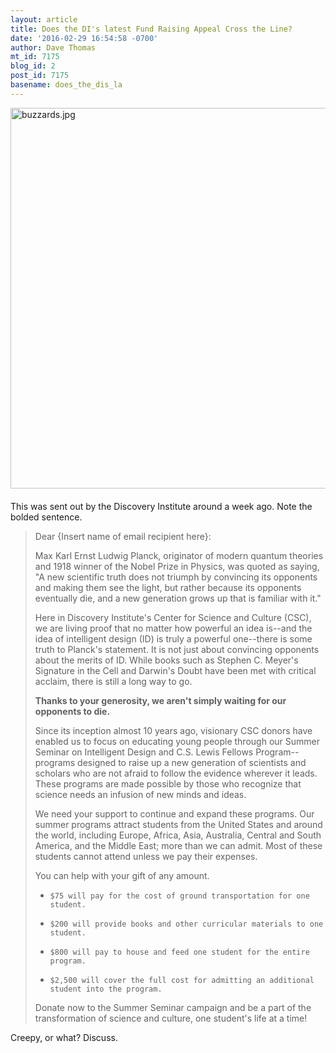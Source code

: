 ```yaml
---
layout: article
title: Does the DI's latest Fund Raising Appeal Cross the Line?
date: '2016-02-29 16:54:58 -0700'
author: Dave Thomas
mt_id: 7175
blog_id: 2
post_id: 7175
basename: does_the_dis_la
---
```

<img src="{{ site.baseurl }}/uploads/2016/buzzards.jpg" alt="buzzards.jpg" width="567" height="609" style="float: left; margin: 0 20px 20px 0;" class="mt-image-left" />

This was sent out by the Discovery Institute around a week ago. Note the bolded sentence. 

> Dear {Insert name of email recipient here}:
> 
> Max Karl Ernst Ludwig Planck, originator of modern quantum theories and 1918 winner of the Nobel Prize in Physics, was quoted as saying, "A new scientific truth does not triumph by convincing its opponents and making them see the light, but rather because its opponents eventually die, and a new generation grows up that is familiar with it."
> 
> Here in Discovery Institute's Center for Science and Culture (CSC), we are living proof that no matter how powerful an idea is--and the idea of intelligent design (ID) is truly a powerful one--there is some truth to Planck's statement. It is not just about convincing opponents about the merits of ID. While books such as Stephen C. Meyer's Signature in the Cell and Darwin's Doubt have been met with critical acclaim, there is still a long way to go.
> 
> **Thanks to your generosity, we aren't simply waiting for our opponents to die.**
> 
> Since its inception almost 10 years ago, visionary CSC donors have enabled us to focus on educating young people through our Summer Seminar on Intelligent Design and C.S. Lewis Fellows Program-- programs designed to raise up a new generation of scientists and scholars who are not afraid to follow the evidence wherever it leads. These programs are made possible by those who recognize that science needs an infusion of new minds and ideas.
> 
> We need your support to continue and expand these programs.  Our summer programs attract students from the United States and around the world, including Europe, Africa, Asia, Australia, Central and South America, and the Middle East; more than we can admit. Most of these students cannot attend unless we pay their expenses.
> 
> You can help with your gift of any amount.
> 
> 
> *     $75 will pay for the cost of ground transportation for one student.
> *     $200 will provide books and other curricular materials to one student.
> *     $800 will pay to house and feed one student for the entire program.
> *     $2,500 will cover the full cost for admitting an additional student into the program.
> 
> 
> Donate now to the Summer Seminar campaign and be a part of the transformation of science and culture, one student's life at a time!

Creepy, or what? Discuss.
